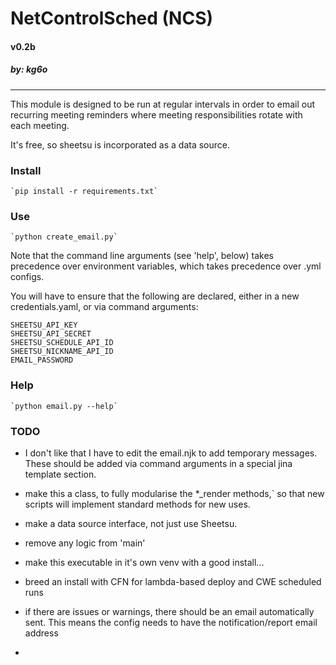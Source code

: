 # NetControlSched (NCS)
#### v0.2b
##### *by: kg6o*

------------------------
This module is designed to be run at regular intervals in order to email out
recurring meeting reminders where meeting responsibilities
rotate with each meeting.

It's free, so sheetsu is incorporated as a data source.


### Install 

    `pip install -r requirements.txt`
    
### Use

    `python create_email.py`
     
Note that the command line arguments (see 'help', below)
takes precedence over environment variables,  which takes precedence 
over .yml configs. 

You will have to ensure that the following are declared, either in a new 
credentials.yaml, or via command arguments:

    SHEETSU_API_KEY
    SHEETSU_API_SECRET
    SHEETSU_SCHEDULE_API_ID
    SHEETSU_NICKNAME_API_ID
    EMAIL_PASSWORD
    
### Help

    `python email.py --help`
    
### TODO

- I don't like that I have to edit the email.njk to add temporary messages. These 
should be added via command arguments in a special jina template section.

- make this a class, to fully modularise the *_render methods,` so that new scripts
will implement standard methods for new uses.

- make a data source interface, not just use Sheetsu.

- remove any logic from 'main'

- make this executable in it's own venv with a good install...

- breed an install with CFN for lambda-based deploy and CWE scheduled runs

- if there are issues or warnings, there should be an email automatically sent.
 This means the config needs to have the notification/report email address
 
-   
